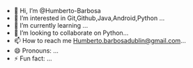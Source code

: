 - 👋 Hi, I’m @Humberto-Barbosa
- 👀 I’m interested in Git,Github,Java,Android,Python ...
- 🌱 I’m currently learning ...
- 💞️ I’m looking to collaborate on Python...
- 📫 How to reach me Humberto.barbosadublin@gmail.com...
- 😄 Pronouns: ...
- ⚡ Fun fact: ...

<!---
Humberto-Barbosa/Humberto-Barbosa is a ✨ special ✨ repository because its `README.md` (this file) appears on your GitHub profile.
You can click the Preview link to take a look at your changes.
--->
